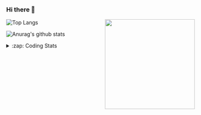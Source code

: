 ### Hi there 👋

<!--
**tao8687/tao8687** is a ✨ _special_ ✨ repository because its `README.md` (this file) appears on your GitHub profile.

Here are some ideas to get you started:

- 🔭 I’m currently working on ...
- 🌱 I’m currently learning ...
- 👯 I’m looking to collaborate on ...
- 🤔 I’m looking for help with ...
- 💬 Ask me about ...
- 📫 How to reach me: ...
- 😄 Pronouns: ...
- ⚡ Fun fact: ...
-->

<img align='right' src="https://media.giphy.com/media/M9gbBd9nbDrOTu1Mqx/giphy.gif" width="240">

  
![Top Langs](https://github-readme-stats.vercel.app/api/top-langs/?username=tao8687&layout=compact&title_color=23238E&text_color=A67D3D)

![Anurag's github stats](https://github-readme-stats.vercel.app/api?username=tao8687&show_icons=true&&text_color=A67D3D&title_color=23238E&show_icons=false&count_private=true&hide=stars)

<details>
  <summary>:zap: Coding Stats</summary>
  <br>
    
<!--START_SECTION:waka-->

```txt
From: 31 March 2025 - To: 07 April 2025

CMake      59 mins         ███████████░░░░░░░░░░░░░░   44.15 %
C++        40 mins         ███████▓░░░░░░░░░░░░░░░░░   30.05 %
YAML       15 mins         ██▓░░░░░░░░░░░░░░░░░░░░░░   11.10 %
Markdown   11 mins         ██░░░░░░░░░░░░░░░░░░░░░░░   08.47 %
XML        4 mins          ▓░░░░░░░░░░░░░░░░░░░░░░░░   03.30 %
```

<!--END_SECTION:waka-->
</details>
